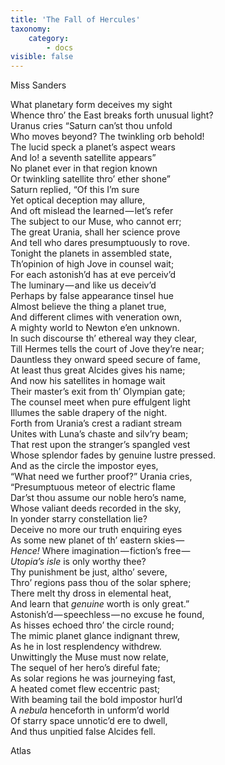 ```yaml
---
title: 'The Fall of Hercules'
taxonomy:
    category:
        - docs
visible: false
---
```


<div class="author">Miss Sanders</div>  
  
What planetary form deceives my sight  
Whence thro’ the East breaks forth unusual light?  
Uranus cries “Saturn can’st thou unfold  
Who moves beyond? The twinkling orb behold!  
The lucid speck a planet’s aspect wears  
And lo! a seventh satellite appears”  
No planet ever in that region known  
Or twinkling satellite thro’ ether shone”  
Saturn replied, “Of this I’m sure  
Yet optical deception may allure,  
And oft mislead the learned — let’s refer  
The subject to our Muse, who cannot err;  
The great Urania, shall her science prove  
And tell who dares presumptuously to rove.  
Tonight the planets in assembled state,  
Th’opinion of high Jove in counsel wait;  
For each astonish’d has at eve perceiv’d  
The luminary — and like us deceiv’d  
Perhaps by false appearance tinsel hue  
Almost believe the thing a planet true,  
And different climes with veneration own,  
A mighty world to Newton e’en unknown.  
In such discourse th’ ethereal way they clear,  
Till Hermes tells the court of Jove they’re near;  
Dauntless they onward speed secure of fame,  
At least thus great Alcides gives his name;  
And now his satellites in homage wait  
Their master’s exit from th’ Olympian gate;  
The counsel meet when pure effulgent light  
Illumes the sable drapery of the night.  
Forth from Urania’s crest a radiant stream  
Unites with Luna’s chaste and silv’ry beam;  
That rest upon the stranger’s spangled vest  
Whose splendor fades by genuine lustre pressed.  
And as the circle the impostor eyes,  
“What need we further proof?” Urania cries,  
“Presumptuous meteor of electric flame  
Dar’st thou assume our noble hero’s name,  
Whose valiant deeds recorded in the sky,  
In yonder starry constellation lie?  
Deceive no more our truth enquiring eyes  
As some new planet of th’ eastern skies —   
*Hence!* Where imagination — fiction’s free —   
*Utopia’s isle* is only worthy thee?  
Thy punishment be just, altho’ severe,  
Thro’ regions pass thou of the solar sphere;  
There melt thy dross in elemental heat,  
And learn that *genuine* worth is only great.”  
Astonish’d — speechless — no excuse he found,  
As hisses echoed thro’ the circle round;  
The mimic planet glance indignant threw,  
As he in lost resplendency withdrew.  
Unwittingly the Muse must now relate,  
The sequel of her hero’s direful fate;  
As solar regions he was journeying fast,  
A heated comet flew eccentric past;  
With beaming tail the bold impostor hurl’d  
A *nebula* henceforth in unform’d world  
Of starry space unnotic’d ere to dwell,  
And thus unpitied false Alcides fell.  
  
Atlas    
